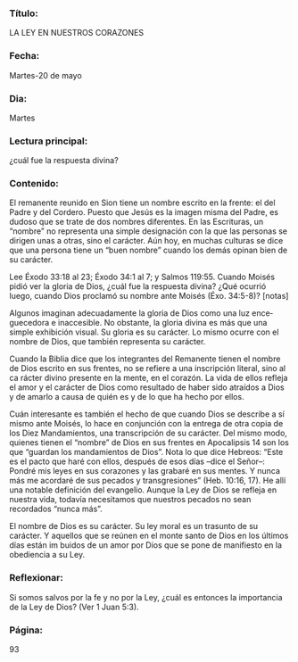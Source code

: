 ### Título:

LA LEY EN NUESTROS CORAZONES

### Fecha:

Martes-20 de mayo

### Dia:

Martes

### Lectura principal:

¿cuál fue la respuesta divina?

### Contenido:

El remanente reunido en Sion tiene un nombre escrito en la frente: el del Padre
y del Cordero. Puesto que Jesús es la imagen misma del Padre, es dudoso que se
trate de dos nombres diferentes. En las Escrituras, un “nombre” no representa
una simple designación con la que las personas se dirigen unas a otras, sino el
carácter. Aún hoy, en muchas culturas se dice que una persona tiene un “buen
nombre” cuando los demás opinan bien de su carácter.

Lee Éxodo 33:18 al 23; Éxodo 34:1 al 7; y Salmos 119:55. Cuando Moisés
pidió ver la gloria de Dios, ¿cuál fue la respuesta divina? ¿Qué ocurrió luego,
cuando Dios proclamó su nombre ante Moisés (Éxo. 34:5-8)? [notas]

Algunos imaginan adecuadamente la gloria de Dios como una luz ence­
guecedora e inaccesible. No obstante, la gloria divina es más que una simple
exhibición visual. Su gloria es su carácter. Lo mismo ocurre con el nombre de
Dios, que también representa su carácter.

Cuando la Biblia dice que los integrantes del Remanente tienen el nombre
de Dios escrito en sus frentes, no se refiere a una inscripción literal, sino al ca­
rácter divino presente en la mente, en el corazón. La vida de ellos refleja el amor
y el carácter de Dios como resultado de haber sido atraídos a Dios y de amarlo
a causa de quién es y de lo que ha hecho por ellos.

Cuán interesante es también el hecho de que cuando Dios se describe a
sí mismo ante Moisés, lo hace en conjunción con la entrega de otra copia de
los Diez Mandamientos, una transcripción de su carácter. Del mismo modo,
quienes tienen el “nombre” de Dios en sus frentes en Apocalipsis 14 son los
que “guardan los mandamientos de Dios”. Nota lo que dice Hebreos: “Este es el
pacto que haré con ellos, después de esos días –dice el Señor–: Pondré mis leyes
en sus corazones y las grabaré en sus mentes. Y nunca más me acordaré de sus
pecados y transgresiones” (Heb. 10:16, 17). He allí una notable definición del
evangelio. Aunque la Ley de Dios se refleja en nuestra vida, todavía necesitamos
que nuestros pecados no sean recordados “nunca más”.

El nombre de Dios es su carácter. Su ley moral es un trasunto de su carácter.
Y aquellos que se reúnen en el monte santo de Dios en los últimos días están im­
buidos de un amor por Dios que se pone de manifiesto en la obediencia a su Ley.

### Reflexionar:

Si somos salvos por la fe y no por la Ley, ¿cuál es entonces la importancia de la
Ley de Dios? (Ver 1 Juan 5:3).

### Página:

93
